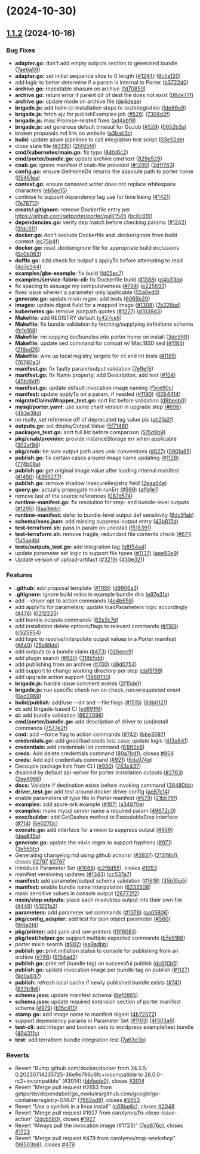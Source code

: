 # [](https://github.com/KurtSchenk/porter/compare/v1.1.2...v) (2024-10-30)



## [1.1.2](https://github.com/KurtSchenk/porter/compare/c427ce8993a70660a454d0cd3b12d8baeb1c0581...v1.1.2) (2024-10-16)


### Bug Fixes

* **adapter.go:** don't add empty outputs section to generated bundle ([7ae6a59](https://github.com/KurtSchenk/porter/commit/7ae6a59f4f787559f51241283ab7fd4e9fc7f136))
* **adapter.go:** set initial sequence slice to 0 length ([#1244](https://github.com/KurtSchenk/porter/issues/1244)) ([8c5a120](https://github.com/KurtSchenk/porter/commit/8c5a120b7d0a4ab394d491923627902ad2e2edf5))
* add logic to better determine if a param is internal to Porter ([b3722d0](https://github.com/KurtSchenk/porter/commit/b3722d007654f49e9a8bc84782b5e0de02f28c5f))
* **archive.go:** repeatable shasum on archive ([fd70850](https://github.com/KurtSchenk/porter/commit/fd7085063544b4dfe686c5c27ee9c210ce72047a))
* **archive.go:** return error if parent dir of dest file does not exist ([06de77f](https://github.com/KurtSchenk/porter/commit/06de77f121bc8414f63bd9cae731d131fa59c109))
* **archive.go:** update mode on archive file ([de4deae](https://github.com/KurtSchenk/porter/commit/de4deae4fd9de33464256b68a4aa15cc76b9156e))
* **brigade.js:** add helm cli installation steps to testIntegration ([fde66e9](https://github.com/KurtSchenk/porter/commit/fde66e99445868054d81a3f7a8d43eabc84d0c63))
* **brigade.js:** fetch ajv for publishExamples job ([#526](https://github.com/KurtSchenk/porter/issues/526)) ([7306d2f](https://github.com/KurtSchenk/porter/commit/7306d2f36423aa8bf1f79bb0ac2b2750884e949d))
* **brigade.js:** misc Promise-related fixes ([ad4abf8](https://github.com/KurtSchenk/porter/commit/ad4abf855a731fff781b4d2259f3c23ea2a3c5a0))
* **brigade.js:** set generous default timeout for GoJob ([#529](https://github.com/KurtSchenk/porter/issues/529)) ([0652b3a](https://github.com/KurtSchenk/porter/commit/0652b3af4c19c63e695ced1b50c6f258f40fd71e))
* broken proposals.md link on website ([a3bab3c](https://github.com/KurtSchenk/porter/commit/a3bab3cc3db00ac7ae3a74803eee9bd962c991c7))
* **build:** update azure pipelines to call integration test script ([03e52de](https://github.com/KurtSchenk/porter/commit/03e52deaa52ec512cb23d66aee2ba49664f8cdf0))
* close state file ([#3130](https://github.com/KurtSchenk/porter/issues/3130)) ([2f465f4](https://github.com/KurtSchenk/porter/commit/2f465f43a69581cfdcc312c7cb468fd22fcf4f19))
* **cmd/kubernetes/main.go:** fix typo ([84fd6c2](https://github.com/KurtSchenk/porter/commit/84fd6c25854f68a591c2f3170580ae866114d84e))
* **cmd/porter/bundle.go:** update archive cmd text ([829e529](https://github.com/KurtSchenk/porter/commit/829e5296d3b30f51d38ace7788668c1b7ad6e281))
* **cnab.go:** ignore manifest if cnab-file provided ([#1200](https://github.com/KurtSchenk/porter/issues/1200)) ([2d1f763](https://github.com/KurtSchenk/porter/commit/2d1f7638a1d432944c9e5640b55f10821ad59953))
* **config.go:** ensure GetHomeDir returns the absolute path to porter home ([05451ea](https://github.com/KurtSchenk/porter/commit/05451ea880b7150b2162d3989323e0d6d7e0be5b))
* **context.go:** ensure censored writer does not replace whitespace characters ([eb5ec15](https://github.com/KurtSchenk/porter/commit/eb5ec15c7ba768315f3d18c548228eef06ccc95e))
* continue to support dependency tag use for time being ([#1421](https://github.com/KurtSchenk/porter/issues/1421)) ([7e76712](https://github.com/KurtSchenk/porter/commit/7e76712e70b55044fa0d4b91315ff4ec1c7a47f6))
* **create/.gitignore:** remove Dockerfile entry per https://github.com/getporter/porter/pull/1545 ([bc8c819](https://github.com/KurtSchenk/porter/commit/bc8c8198ecf2dc0390f3026e7510641ce689c27d))
* **dependencies.go:** verify dep match before checking params ([#1242](https://github.com/KurtSchenk/porter/issues/1242)) ([3fdc511](https://github.com/KurtSchenk/porter/commit/3fdc51197cc229bf506dc3d850fbc05df74dbd3f))
* **docker.go:** don't exclude Dockerfile and .dockerignore from build context ([ec75b4f](https://github.com/KurtSchenk/porter/commit/ec75b4fbc00adb2a00abd2e8653e814f483ab526))
* **docker.go:** read .dockerignore file for appropriate build exclusions ([0c0b063](https://github.com/KurtSchenk/porter/commit/0c0b063e73b9755a028295e86fa1453c9e317c1b))
* **duffle.go:** add check for output's applyTo before attempting to read ([4d7d344](https://github.com/KurtSchenk/porter/commit/4d7d3440aa3e5c21d40842547adc8a43127d4875))
* **examples/gke-example:** fix build ([fd05ec7](https://github.com/KurtSchenk/porter/commit/fd05ec7d6396abc9da96b251d94d7fedf3d83c39))
* **examples/service-fabric-cli:** fix Dockerfile build ([#1388](https://github.com/KurtSchenk/porter/issues/1388)) ([d4b31bb](https://github.com/KurtSchenk/porter/commit/d4b31bbe7005ce475c52146af10a1afe4e1a4683))
* fix spacing to assuage my compulsiveness ([#794](https://github.com/KurtSchenk/porter/issues/794)) ([e225633](https://github.com/KurtSchenk/porter/commit/e225633deb66b30eceb29d3478bc5baa7fa58774))
* fixes issue wherein a parameter only applicable ([55a0ed0](https://github.com/KurtSchenk/porter/commit/55a0ed04736b9ee0fa27a7e33f7f4ef3b3dae0c6))
* **generate.go:** update mixin regex; add tests ([6065b20](https://github.com/KurtSchenk/porter/commit/6065b2091e46bea5931f1cfc986ca70bcf78a169))
* **images:** update digest field for a mapped image ([#1308](https://github.com/KurtSchenk/porter/issues/1308)) ([7e228ad](https://github.com/KurtSchenk/porter/commit/7e228ad8927cdca3e76b454a5945ffd306a833b7))
* **kubernetes.go:** remove jsonpath quotes ([#1227](https://github.com/KurtSchenk/porter/issues/1227)) ([d1039d3](https://github.com/KurtSchenk/porter/commit/d1039d37bbf8cc92470d8f767093ea0e2fd79c13))
* **Makefile:** add REGISTRY default ([c427ce8](https://github.com/KurtSchenk/porter/commit/c427ce8993a70660a454d0cd3b12d8baeb1c0581))
* **Makefile:** fix bundle validation by fetching/supplying definitions schema ([fe1e108](https://github.com/KurtSchenk/porter/commit/fe1e10800de9296a08304a1f2a42791a4fb64458))
* **Makefile:** rm copying bin/bundles into porter home on install ([3dc5f4f](https://github.com/KurtSchenk/porter/commit/3dc5f4fbc09dcdd809f51dac66afee759ec1d9e9))
* **Makefile:** update sed command for compat w/ Mac/BSD sed ([#1184](https://github.com/KurtSchenk/porter/issues/1184)) ([216ed25](https://github.com/KurtSchenk/porter/commit/216ed252002bf31eba651a55c84061147d20e6bf))
* **Makefile:** wire up local registry targets for cli and int tests ([#1185](https://github.com/KurtSchenk/porter/issues/1185)) ([76740a3](https://github.com/KurtSchenk/porter/commit/76740a38523c739d96cd1edae7658160fdfa73df))
* **manifest.go:** fix faulty param/output validation ([7effef8](https://github.com/KurtSchenk/porter/commit/7effef8a6587085d493f5260402f7a5d71631f0c))
* **manifest.go:** fix Name property, add Description, add test ([#104](https://github.com/KurtSchenk/porter/issues/104)) ([45bd6df](https://github.com/KurtSchenk/porter/commit/45bd6df6fdefc58575755de861baebeeb332da70))
* **manifest.go:** update default invocation image naming ([f5ce90c](https://github.com/KurtSchenk/porter/commit/f5ce90c53ff60cd575fc122bd3924b3f73342cf0))
* **manifest:** update applyTo on a param, if needed ([#1190](https://github.com/KurtSchenk/porter/issues/1190)) ([6054414](https://github.com/KurtSchenk/porter/commit/6054414aec0170d7015fbce881da61647fc641f5))
* **migrateClaimsWrapper_test.go:** sort list before validation ([d9beeb0](https://github.com/KurtSchenk/porter/commit/d9beeb045161edc700d81c31b499860c5cd96e13))
* **mysql/porter.yaml:** use same chart version in upgrade step ([#696](https://github.com/KurtSchenk/porter/issues/696)) ([493e38d](https://github.com/KurtSchenk/porter/commit/493e38d43d1223db82e9babbc5815eb0e29a6e37))
* no really, set reference off of deprecated tag value pls ([ab21a2f](https://github.com/KurtSchenk/porter/commit/ab21a2fc9124f7251ec9a0e08fc591a1bef630c1))
* **outputs.go:** set displayOutput.Value ([5f7148f](https://github.com/KurtSchenk/porter/commit/5f7148fe40c633a2360e406f6ea7e7959a0ade59))
* **packages_test.go:** sort full list before comparison ([515d9b9](https://github.com/KurtSchenk/porter/commit/515d9b9207a1c17a04df579f942b5a395e152b88))
* **pkg/cnab/provider:** provide instanceStorage err when applicable ([302af94](https://github.com/KurtSchenk/porter/commit/302af9431fe0b09a5f6798c760f473f67e5a04ca))
* **pkg/cnab:** be sure output path uses unix conventions ([#827](https://github.com/KurtSchenk/porter/issues/827)) ([090fa85](https://github.com/KurtSchenk/porter/commit/090fa85364542cc965895fe08f9b63b6577b04d4))
* **publish.go:** fix certain cases around image name updating ([#1128](https://github.com/KurtSchenk/porter/issues/1128)) ([774b08a](https://github.com/KurtSchenk/porter/commit/774b08a7e34e86b25b1f3fd0622cca66e3ff3c48))
* **publish.go:** get original image value after loading internal manifest ([#1450](https://github.com/KurtSchenk/porter/issues/1450)) ([4359277](https://github.com/KurtSchenk/porter/commit/4359277d300174e4a3d7caa843334ba3c1941468))
* **publish.go:** remove shadow InsecureRegistry field ([2eaa84e](https://github.com/KurtSchenk/porter/commit/2eaa84ea8631be3e1b6dddbbb01ab255f4017197))
* **query.go:** actually propogate mixin runErr ([#989](https://github.com/KurtSchenk/porter/issues/989)) ([affe1e1](https://github.com/KurtSchenk/porter/commit/affe1e15e4b5cb5ffb71cccf6aaacefe98d8b241))
* remove last of the source references ([087d574](https://github.com/KurtSchenk/porter/commit/087d574bfa1a6d362cd5f98836dcc3389e34ba35))
* **runtime-manifest.go:** fix resolution for step- and bundle-level outputs ([#1205](https://github.com/KurtSchenk/porter/issues/1205)) ([8aa3ddc](https://github.com/KurtSchenk/porter/commit/8aa3ddc9eed45726e7c66691dd5b23d91d574248))
* **runtime-manifest:** defer to bundle-level output def sensitivity ([6dc91ab](https://github.com/KurtSchenk/porter/commit/6dc91abee0414194053a1ce5ad01929cc61241a6))
* **schema/exec.json:** add missing suppress-output entry ([43b815d](https://github.com/KurtSchenk/porter/commit/43b815d23f28a0c89d69135ac744dd69e8e90b61))
* **test-terraform.sh:** pass in param on uninstall ([f518391](https://github.com/KurtSchenk/porter/commit/f5183912830483c818d3c9c68093bf7b8e7f7ba9))
* **test-terraform.sh:** remove fragile, redundant file contents check ([#671](https://github.com/KurtSchenk/porter/issues/671)) ([1a5ae4b](https://github.com/KurtSchenk/porter/commit/1a5ae4b1dcb506142d98b8de3a30c6fc76151026))
* **tests/outputs_test.go:** add integration tag ([b8f54a4](https://github.com/KurtSchenk/porter/commit/b8f54a432f5ba9534012201592de744f1957c25e))
* update parameter set logic to support file types ([#1137](https://github.com/KurtSchenk/porter/issues/1137)) ([aee93e9](https://github.com/KurtSchenk/porter/commit/aee93e9826a5a8191a051e90e22229a426249865))
* Update version of upload-artifact ([#3219](https://github.com/KurtSchenk/porter/issues/3219)) ([430e321](https://github.com/KurtSchenk/porter/commit/430e321e60a8c0b437565eca35315876c82ba327))


### Features

* **.github:** add proposal template ([#1165](https://github.com/KurtSchenk/porter/issues/1165)) ([d9806a3](https://github.com/KurtSchenk/porter/commit/d9806a3239bca5887ec21bd5a6d15b166c820a34))
* **.gitignore:** ignore build relics in example bundle dirs ([e97e31a](https://github.com/KurtSchenk/porter/commit/e97e31a57ad3a6ed042cc63b2677eac13fe3bc55))
* add --driver opt to action commands ([4c4b658](https://github.com/KurtSchenk/porter/commit/4c4b65814574229eded3edf15542e4b9e98c0026))
* add applyTo for parameters; update loadParameters logic accordingly ([#476](https://github.com/KurtSchenk/porter/issues/476)) ([0212225](https://github.com/KurtSchenk/porter/commit/021222522b4b8f78d91f4760224096f41f823036))
* add bundle outputs commands ([62e2c7d](https://github.com/KurtSchenk/porter/commit/62e2c7d2c2e2da725e7309de3ec10fde0a6d716a))
* add installation delete options/flags to relevant commands ([#1189](https://github.com/KurtSchenk/porter/issues/1189)) ([c525954](https://github.com/KurtSchenk/porter/commit/c5259545b7715a32ac9334c18f37712ab4d74963))
* add logic to resolve/interpolate output values in a Porter manifest ([#840](https://github.com/KurtSchenk/porter/issues/840)) ([25a89dd](https://github.com/KurtSchenk/porter/commit/25a89ddd488accce8e6b23d84863984212d460a6))
* add outputs to a bundle claim ([#473](https://github.com/KurtSchenk/porter/issues/473)) ([026ecc9](https://github.com/KurtSchenk/porter/commit/026ecc9fdf521db9305528818997e534e8796bb1))
* add plugin search ([#920](https://github.com/KurtSchenk/porter/issues/920)) ([318b5dd](https://github.com/KurtSchenk/porter/commit/318b5dd408bd6e0a6b933d5d4f1931d11a894d72))
* add publishing from an archive ([#700](https://github.com/KurtSchenk/porter/issues/700)) ([d9d0754](https://github.com/KurtSchenk/porter/commit/d9d0754118748f7fb09013a89477adb6b8ed7579))
* add support to change working directory per step ([cbf5f99](https://github.com/KurtSchenk/porter/commit/cbf5f99b813750dad853e907bccf4320c98ccfd6))
* add upgrade action support ([3869130](https://github.com/KurtSchenk/porter/commit/3869130568f28b7ee97c51f5f84169dbf5864bd8))
* **brigade.js:** handle issue comment events ([2f15de1](https://github.com/KurtSchenk/porter/commit/2f15de1fd0e8bff8ad0cb6e91408b9a39a3ec09f))
* **brigade.js:** run specific check run on check_run:rerequested event ([0ec0969](https://github.com/KurtSchenk/porter/commit/0ec0969059898383faf3e3e48877f995468c6aa4))
* **build/publish:** add/use --dir and --file flags ([#1515](https://github.com/KurtSchenk/porter/issues/1515)) ([8db0121](https://github.com/KurtSchenk/porter/commit/8db0121ffa784ff4b8c1f7990f1a4bdbec21c335))
* **ci:** add Brigade-based CI ([ed991f6](https://github.com/KurtSchenk/porter/commit/ed991f6b3545b69315872beb0981b7f5be2fe268))
* **ci:** add bundle validation ([6622096](https://github.com/KurtSchenk/porter/commit/6622096bff0e453800dc4c19108f8b75054a7b18))
* **cmd/porter/bundle.go:** add description of driver to (un)install commands ([7577e2f](https://github.com/KurtSchenk/porter/commit/7577e2f98e7ba9c446f9839f8a2c645564778247))
* **cmd:** add --force flag to action commands ([#742](https://github.com/KurtSchenk/porter/issues/742)) ([bbe3097](https://github.com/KurtSchenk/porter/commit/bbe3097218b8595a71bbfea97875f0d444a1a65a))
* **credentials.go:** add good/bad creds test case; update logic ([413a841](https://github.com/KurtSchenk/porter/commit/413a841544c56bf007d38f65b820dfe2bc0ac94a))
* **credentials:** add credentials list command ([618f2e6](https://github.com/KurtSchenk/porter/commit/618f2e656f12fb6e57ef1e008429f159a13c797d))
* **creds:** Add delete credentials command ([89a7bd1](https://github.com/KurtSchenk/porter/commit/89a7bd11f4b0692b10de1011d313835ede343102)), closes [#854](https://github.com/KurtSchenk/porter/issues/854)
* **creds:** Add edit credentials command ([#921](https://github.com/KurtSchenk/porter/issues/921)) ([6da074e](https://github.com/KurtSchenk/porter/commit/6da074e0114723c050ce84b6025cba883718f702))
* Decouple package lists from CLI ([#930](https://github.com/KurtSchenk/porter/issues/930)) ([283c437](https://github.com/KurtSchenk/porter/commit/283c437043a4cf1cda7439fc3514ed107dd12965))
* disabled by default api-server for porter installation outputs ([#2763](https://github.com/KurtSchenk/porter/issues/2763)) ([2ee4966](https://github.com/KurtSchenk/porter/commit/2ee49664104c51140230db3a2fde2a9a5dc03eca))
* **docs:** Validate if destination exists before invoking command ([38480bb](https://github.com/KurtSchenk/porter/commit/38480bba1f5541d42b376d0300da7d2578c61925))
* **driver_test.go:** add test around docker driver config ([ae87c14](https://github.com/KurtSchenk/porter/commit/ae87c14f39fc553e7c832f546a1afdb608ee5a56))
* enable parameters of type file in Porter manifest ([#579](https://github.com/KurtSchenk/porter/issues/579)) ([21bb79f](https://github.com/KurtSchenk/porter/commit/21bb79f27f0a88f0b6f666bbe51445e1fa44175d))
* **examples:** add azure-ark example ([#107](https://github.com/KurtSchenk/porter/issues/107)) ([a34870e](https://github.com/KurtSchenk/porter/commit/a34870eab0af007a42b548248f96247111a0d815))
* **examples:** make mysql server name a required param ([49672c0](https://github.com/KurtSchenk/porter/commit/49672c093dcafa04ac72115319d651b265b02cc3))
* **exec/builder:** add GetDashes method to ExecutableStep interface ([#714](https://github.com/KurtSchenk/porter/issues/714)) ([6e0270c](https://github.com/KurtSchenk/porter/commit/6e0270cf640a81ccad3773b68c7244c7c6ee336f))
* **execute.go:** add interface for a mixin to suppress output ([#956](https://github.com/KurtSchenk/porter/issues/956)) ([dae845a](https://github.com/KurtSchenk/porter/commit/dae845a0dc37ff0b66e6e658663e05d7b73dbedd))
* **generate.go:** update the mixin regex to support hyphens ([#971](https://github.com/KurtSchenk/porter/issues/971)) ([3e565fc](https://github.com/KurtSchenk/porter/commit/3e565fc56d7e996f53489948b534baa159887b6b))
* Generating changelog.md using github actions! ([#2837](https://github.com/KurtSchenk/porter/issues/2837)) ([21319b1](https://github.com/KurtSchenk/porter/commit/21319b15eb02e0262172afd4ce8a19d142793e04)), closes [#2797](https://github.com/KurtSchenk/porter/issues/2797) [#2797](https://github.com/KurtSchenk/porter/issues/2797)
* introduce Parameter Set ([#1068](https://github.com/KurtSchenk/porter/issues/1068)) ([c2f8d55](https://github.com/KurtSchenk/porter/commit/c2f8d55f2e17e15feb880d2773419ea2720105ca)), closes [#1053](https://github.com/KurtSchenk/porter/issues/1053)
* manifest versioning updates ([#1343](https://github.com/KurtSchenk/porter/issues/1343)) ([cc537a7](https://github.com/KurtSchenk/porter/commit/cc537a7e58ca18dd5326e1789689362d9aede38c))
* **manifest:** add parameter/output schema validation ([#1619](https://github.com/KurtSchenk/porter/issues/1619)) ([35b35a5](https://github.com/KurtSchenk/porter/commit/35b35a5056599b136b96694bf6023f803278d324))
* **manifest:** enable bundle name interpolation ([6233508](https://github.com/KurtSchenk/porter/commit/6233508881f964bb9cdca0f811a9493a58d34f80))
* mask sensitive values in console output ([26772f2](https://github.com/KurtSchenk/porter/commit/26772f2381fe4d793aa74ef66264440eaa880c5a))
* **mixin/step outputs:** place each mixin/step output into their own file ([#446](https://github.com/KurtSchenk/porter/issues/446)) ([51221b2](https://github.com/KurtSchenk/porter/commit/51221b2438ae7490880982840cc5003a16b8243e))
* **parameters:** add parameter set commands ([#1078](https://github.com/KurtSchenk/porter/issues/1078)) ([aa05806](https://github.com/KurtSchenk/porter/commit/aa058066c0c58178e54108cfd7421402c56e384b))
* **pkg/config_adapter:** add test for json object parameter ([#560](https://github.com/KurtSchenk/porter/issues/560)) ([9f4e6f4](https://github.com/KurtSchenk/porter/commit/9f4e6f43b585e6eb8139853820e6bd0ef9973cf3))
* **pkg/printer:** add yaml and raw printers ([f9f6083](https://github.com/KurtSchenk/porter/commit/f9f60838fa95b2a846e18df5b698cd2d05eb0b76))
* **pkg/test/helper.go:** support multiple expected commands ([b7e9186](https://github.com/KurtSchenk/porter/commit/b7e9186f184910e4be8f2cb52d1cc891132a6625))
* porter mixin search ([#882](https://github.com/KurtSchenk/porter/issues/882)) ([ea9adbb](https://github.com/KurtSchenk/porter/commit/ea9adbb5719a2dc52af491e782d0ed4d37cdf94a))
* **publish.go:** print initiation status to console for publishing from an archive ([#746](https://github.com/KurtSchenk/porter/issues/746)) ([5154ad2](https://github.com/KurtSchenk/porter/commit/5154ad20d4d420dda3911c48c5baec2512c16e7e))
* **publish.go:** print ref (bundle tag) on successful publish ([dc610b5](https://github.com/KurtSchenk/porter/commit/dc610b541a844eb71559656ada18f25fe637c082))
* **publish.go:** update invocation image per bundle tag on publish ([#1127](https://github.com/KurtSchenk/porter/issues/1127)) ([9d0a837](https://github.com/KurtSchenk/porter/commit/9d0a83777174bb58543ddaecf5162afd78e54854))
* **publish:** refresh local cache if newly published bundle exists ([#741](https://github.com/KurtSchenk/porter/issues/741)) ([833b1b6](https://github.com/KurtSchenk/porter/commit/833b1b61ec7695d4e2ea4e811f48ea62ab8a746b))
* **schema.json:** update manifest schema ([8ef0865](https://github.com/KurtSchenk/porter/commit/8ef0865f0936e2341d6ddcb1f07e866889f3e6fd))
* **schema.json:** update required extension section of porter manifest schema ([#979](https://github.com/KurtSchenk/porter/issues/979)) ([b15c410](https://github.com/KurtSchenk/porter/commit/b15c41098f7f168f66418ef78fb1b949e872467a))
* **stamp.go:** add image name to manifest digest ([4b72072](https://github.com/KurtSchenk/porter/commit/4b720721a90183993a85ccb94a951a6d328bc31d))
* support dependency params in Parameter Set ([#1103](https://github.com/KurtSchenk/porter/issues/1103)) ([4f303a6](https://github.com/KurtSchenk/porter/commit/4f303a69611b81e5909174be35a524961d35a33b))
* **test-cli:** add integer and boolean sets to wordpress example/test bundle ([494311c](https://github.com/KurtSchenk/porter/commit/494311ccabdcdecf8fd8365e04e1b9d597ef932f))
* **test:** add terraform bundle integration test ([7a63d3b](https://github.com/KurtSchenk/porter/commit/7a63d3b72adf6f822601e142ddea4237c444606a))


### Reverts

* Revert "Bump github.com/docker/docker from 24.0.5-0.20230714235725-36e9e796c6fc+incompatible to 26.0.0-rc2+incompatible" (#3014) ([bb5ede0](https://github.com/KurtSchenk/porter/commit/bb5ede08456d3f3c595845f0a44e1f672d887f9c)), closes [#3014](https://github.com/KurtSchenk/porter/issues/3014)
* Revert "Merge pull request #2653 from getporter/dependabot/go_modules/github.com/google/go-containerregistry-0.14.0" ([7682ad9](https://github.com/KurtSchenk/porter/commit/7682ad939c58d2854319b7f263c360d27cf3bf11)), closes [#2653](https://github.com/KurtSchenk/porter/issues/2653)
* Revert "Use a symlink in a linux install" ([c68be6c](https://github.com/KurtSchenk/porter/commit/c68be6c23d5782b0e7f09ee5cea1cccad4ca25a2)), closes [#2048](https://github.com/KurtSchenk/porter/issues/2048)
* Revert "Merge pull request #1927 from carolynvs/fix-close-issue-action" ([2dcb560](https://github.com/KurtSchenk/porter/commit/2dcb560ff285e296516f1a2d0d6f3ecb7420898d)), closes [#1927](https://github.com/KurtSchenk/porter/issues/1927)
* Revert "Always pull the invocation image (#1723)" ([7ea876c](https://github.com/KurtSchenk/porter/commit/7ea876c789679d5831f12e326050650da2cd9fbe)), closes [#1723](https://github.com/KurtSchenk/porter/issues/1723)
* Revert "Merge pull request #479 from carolynvs/msp-workshop" ([98503b8](https://github.com/KurtSchenk/porter/commit/98503b8e621dbe8a1ae475db16fdaf500cc3480a)), closes [#479](https://github.com/KurtSchenk/porter/issues/479)




